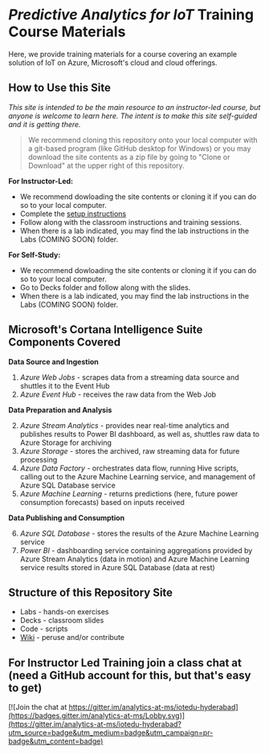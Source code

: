 # *Predictive Analytics for IoT* Training Course Materials


Here, we provide training materials for a course covering an example solution of IoT on Azure, Microsoft's cloud and cloud offerings.

## How to Use this Site

*This site is intended to be the main resource to an instructor-led course, but anyone is welcome to learn here.  The intent is to make this site self-guided and it is getting there.*

> We recommend cloning this repository onto your local computer with a git-based program (like GitHub desktop for Windows) or you may download the site contents as a zip file by going to "Clone or Download" at the upper right of this repository.

**For Instructor-Led:**
* We recommend dowloading the site contents or cloning it if you can do so to your local computer.
* Complete the [setup instructions](/PREREQUISITES.md)
* Follow along with the classroom instructions and training sessions.
* When there is a lab indicated, you may find the lab instructions in the Labs (COMING SOON) folder.


**For Self-Study:**
* We recommend dowloading the site contents or cloning it if you can do so to your local computer.
* Go to Decks folder and follow along with the slides.
* When there is a lab indicated, you may find the lab instructions in the Labs (COMING SOON) folder.

## Microsoft's Cortana Intelligence Suite Components Covered

**Data Source and Ingestion**

1.  *Azure Web Jobs* - scrapes data from a streaming data source and shuttles it to the Event Hub
1.  *Azure Event Hub* - receives the raw data from the Web Job

**Data Preparation and Analysis**

2.  *Azure Stream Analytics* - provides near real-time analytics and publishes results to Power BI dashboard, as well as, shuttles raw data to Azure Storage for archiving
3. *Azure Storage* - stores the archived, raw streaming data for future processing
4. *Azure Data Factory* - orchestrates data flow, running Hive scripts, calling out to the Azure Machine Learning service, and management of Azure SQL Database service
5. *Azure Machine Learning* - returns predictions (here, future power consumption forecasts) based on inputs received

**Data Publishing and Consumption**

6.  *Azure SQL Database* - stores the results of the Azure Machine Learning service
7.  *Power BI* - dashboarding service containing aggregations provided by Azure Stream Analytics (data in motion) and Azure Machine Learning service results stored in Azure SQL Database (data at rest)

## Structure of this Repository Site
*  Labs - hands-on exercises
*  Decks - classroom slides
*  Code - scripts
*  [Wiki](https://github.com/michhar/data-pipeline-education/wiki) - peruse and/or contribute

## For Instructor Led Training join a class chat at (need a GitHub account for this, but that's easy to get)

[![Join the chat at https://gitter.im/analytics-at-ms/iotedu-hyderabad](https://badges.gitter.im/analytics-at-ms/Lobby.svg)](https://gitter.im/analytics-at-ms/iotedu-hyderabad?utm_source=badge&utm_medium=badge&utm_campaign=pr-badge&utm_content=badge)

